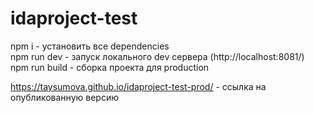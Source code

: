# idaproject-test
npm i - установить все dependencies  
npm run dev - запуск локального dev сервера (http://localhost:8081/)  
npm run build - сборка проекта для production  

https://taysumova.github.io/idaproject-test-prod/ - ссылка на опубликованную версию
